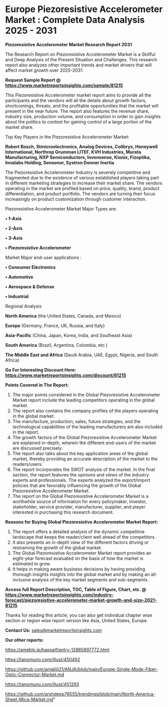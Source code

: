 # Europe Piezoresistive Accelerometer Market : Complete Data Analysis 2025 - 2031

<strong>Piezoresistive Accelerometer Market Research Report 2031</strong>

The Research Report on Piezoresistive Accelerometer Market is a Skillful and Deep Analysis of the Present Situation and Challenges. This research report also analyzes other important trends and market drivers that will affect market growth over 2025-2031.

<strong>Request Sample Report @ <a href=https://www.marketreportsinsights.com/sample/81215>https://www.marketreportsinsights.com/sample/81215</a></strong>

This Piezoresistive Accelerometer market report aims to provide all the participants and the vendors will all the details about growth factors, shortcomings, threats, and the profitable opportunities that the market will present in the near future. The report also features the revenue share, industry size, production volume, and consumption in order to gain insights about the politics to contest for gaining control of a large portion of the market share.

Top Key Players in the Piezoresistive Accelerometer Market:

<strong>Robert Bosch, Stmicroelectronics, Analog Devices, Colibrys, Honeywell International, Northrop Grumman LITEF, KVH Industries, Murata Manufacturing, NXP Semiconductors, Invensense, Kionix, Fizoptika, Innalabs Holding, Sensonor, Systron Donner Inertia</strong>

The Piezoresistive Accelerometer Industry is severely competitive and fragmented due to the existence of various established players taking part in different marketing strategies to increase their market share. The vendors operating in the market are profiled based on price, quality, brand, product differentiation, and product portfolio. The vendors are turning their focus increasingly on product customization through customer interaction.

Piezoresistive Accelerometer Market Major Types are:

<strong>• 1-Axis

• 2-Axis

• 3-Axis

• Piezoresistive Accelerometer</strong>

Market Major end-user applications :

<strong>• Consumer Electronics

• Automotive

• Aerospace & Defense

• Industrial</strong>

Regional Analysis

</u><strong><b>North America</b></strong> (the United States, Canada, and Mexico)

<strong><b>Europe </b></strong>(Germany, France, UK, Russia, and Italy)

<strong><b>Asia-Pacific</b></strong> (China, Japan, Korea, India, and Southeast Asia)

<strong><b>South America</b></strong> (Brazil, Argentina, Colombia, etc.)

<strong><b>The Middle East and Africa</b></strong> (Saudi Arabia, UAE, Egypt, Nigeria, and South Africa)

<strong>Go For Interesting Discount Here: <a href=https://www.marketreportsinsights.com/discount/81215>https://www.marketreportsinsights.com/discount/81215</a></strong>

<strong>Points Covered in The Report:</strong>
<ol>
  <li>The major points considered in the Global Piezoresistive Accelerometer Market report include the leading competitors operating in the global market.</li>
  <li>The report also contains the company profiles of the players operating in the global market.</li>
  <li>The manufacture, production, sales, future strategies, and the technological capabilities of the leading manufacturers are also included in the report.</li>
  <li>The growth factors of the Global Piezoresistive Accelerometer Market are explained in-depth, wherein the different end-users of the market are discussed precisely.</li>
  <li>The report also talks about the key application areas of the global market, thereby providing an accurate description of the market to the readers/users.</li>
  <li>The report incorporates the SWOT analysis of the market. In the final section, the report features the opinions and views of the industry experts and professionals. The experts analyzed the export/import policies that are favorably influencing the growth of the Global Piezoresistive Accelerometer Market.</li>
  <li>The report on the Global Piezoresistive Accelerometer Market is a worthwhile source of information for every policymaker, investor, stakeholder, service provider, manufacturer, supplier, and player interested in purchasing this research document.</li>
</ol>
<strong>Reasons for Buying Global Piezoresistive Accelerometer Market Report:</strong>

<ol>
  <li>The report offers a detailed analysis of the dynamic competitive landscape that keeps the reader/client well ahead of the competitors.</li>
  <li>It also presents an in-depth view of the different factors driving or restraining the growth of the global market.</li>
  <li>The Global Piezoresistive Accelerometer Market report provides an eight-year forecast evaluated on the basis of how the market is estimated to grow.</li>
  <li>It helps in making aware business decisions by having providing thorough insights insights into the global market and by making an all-inclusive analysis of the key market segments and sub-segments.</li>
</ol>
<strong>Access full Report Description, TOC, Table of Figure, Chart, etc. @ <a href=https://www.marketreportsinsights.com/industry-forecast/piezoresistive-accelerometer-market-growth-and-size-2021-81215>https://www.marketreportsinsights.com/industry-forecast/piezoresistive-accelerometer-market-growth-and-size-2021-81215</a></strong>


Thanks for reading this article; you can also get individual chapter wise section or region wise report version like Asia, United States, Europe.

<strong>Contact Us:</strong>
sales@marketreportsinsights.com

<strong>Our other reports:</strong>

<a href=https://ameblo.jp/haqsaif/entry-12885897772.html>https://ameblo.jp/haqsaif/entry-12885897772.html</a>

<a href=https://tanomuno.com/illust/450492>https://tanomuno.com/illust/450492</a>

<a href=https://github.com/anjaliiii21/ANJA/blob/main/Europe-Single-Mode-Fiber-Optic-Connector-Market.md>https://github.com/anjaliiii21/ANJA/blob/main/Europe-Single-Mode-Fiber-Optic-Connector-Market.md</a>

<a href=https://tanomuno.com/illust/451293>https://tanomuno.com/illust/451293</a>

<a href=https://github.com/arshdeep76555/trendingg/blob/main/North-America-Sheet-Mica-Market.md>https://github.com/arshdeep76555/trendingg/blob/main/North-America-Sheet-Mica-Market.md</a>"
